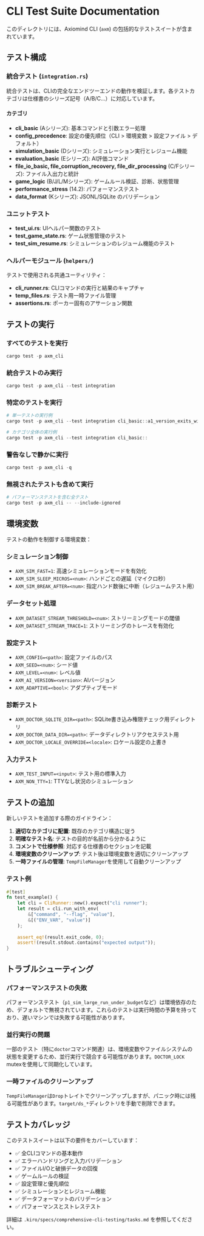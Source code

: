 # CLI Test Suite Documentation

このディレクトリには、Axiomind CLI (`axm`) の包括的なテストスイートが含まれています。

## テスト構成

### 統合テスト (`integration.rs`)
統合テストは、CLIの完全なエンドツーエンドの動作を検証します。各テストカテゴリは仕様書のシリーズ記号（A/B/C...）に対応しています。

#### カテゴリ
- **cli_basic** (Aシリーズ): 基本コマンドと引数エラー処理
- **config_precedence**: 設定の優先順位（CLI > 環境変数 > 設定ファイル > デフォルト）
- **simulation_basic** (Dシリーズ): シミュレーション実行とレジューム機能
- **evaluation_basic** (Eシリーズ): AI評価コマンド
- **file_io_basic, file_corruption_recovery, file_dir_processing** (C/Fシリーズ): ファイル入出力と統計
- **game_logic** (B/J/L/Mシリーズ): ゲームルール検証、診断、状態管理
- **performance_stress** (14.2): パフォーマンステスト
- **data_format** (Kシリーズ): JSONL/SQLite のバリデーション

### ユニットテスト
- **test_ui.rs**: UIヘルパー関数のテスト
- **test_game_state.rs**: ゲーム状態管理のテスト
- **test_sim_resume.rs**: シミュレーションのレジューム機能のテスト

### ヘルパーモジュール (`helpers/`)
テストで使用される共通ユーティリティ：
- **cli_runner.rs**: CLIコマンドの実行と結果のキャプチャ
- **temp_files.rs**: テスト用一時ファイル管理
- **assertions.rs**: ポーカー固有のアサーション関数

## テストの実行

### すべてのテストを実行
```powershell
cargo test -p axm_cli
```

### 統合テストのみ実行
```powershell
cargo test -p axm_cli --test integration
```

### 特定のテストを実行
```powershell
# 単一テストの実行例
cargo test -p axm_cli --test integration cli_basic::a1_version_exits_with_zero

# カテゴリ全体の実行例
cargo test -p axm_cli --test integration cli_basic::
```

### 警告なしで静かに実行
```powershell
cargo test -p axm_cli -q
```

### 無視されたテストも含めて実行
```powershell
# パフォーマンステストを含む全テスト
cargo test -p axm_cli -- --include-ignored
```

## 環境変数

テストの動作を制御する環境変数：

### シミュレーション制御
- `AXM_SIM_FAST=1`: 高速シミュレーションモードを有効化
- `AXM_SIM_SLEEP_MICROS=<num>`: ハンドごとの遅延（マイクロ秒）
- `AXM_SIM_BREAK_AFTER=<num>`: 指定ハンド数後に中断（レジュームテスト用）

### データセット処理
- `AXM_DATASET_STREAM_THRESHOLD=<num>`: ストリーミングモードの閾値
- `AXM_DATASET_STREAM_TRACE=1`: ストリーミングのトレースを有効化

### 設定テスト
- `AXM_CONFIG=<path>`: 設定ファイルのパス
- `AXM_SEED=<num>`: シード値
- `AXM_LEVEL=<num>`: レベル値
- `AXM_AI_VERSION=<version>`: AIバージョン
- `AXM_ADAPTIVE=<bool>`: アダプティブモード

### 診断テスト
- `AXM_DOCTOR_SQLITE_DIR=<path>`: SQLite書き込み権限チェック用ディレクトリ
- `AXM_DOCTOR_DATA_DIR=<path>`: データディレクトリアクセステスト用
- `AXM_DOCTOR_LOCALE_OVERRIDE=<locale>`: ロケール設定の上書き

### 入力テスト
- `AXM_TEST_INPUT=<input>`: テスト用の標準入力
- `AXM_NON_TTY=1`: TTYなし状況のシミュレーション

## テストの追加

新しいテストを追加する際のガイドライン：

1. **適切なカテゴリに配置**: 既存のカテゴリ構造に従う
2. **明確なテスト名**: テストの目的が名前から分かるように
3. **コメントで仕様参照**: 対応する仕様書のセクションを記載
4. **環境変数のクリーンアップ**: テスト後は環境変数を適切にクリーンアップ
5. **一時ファイルの管理**: `TempFileManager`を使用して自動クリーンアップ

### テスト例
```rust
#[test]
fn test_example() {
    let cli = CliRunner::new().expect("cli runner");
    let result = cli.run_with_env(
        &["command", "--flag", "value"],
        &[("ENV_VAR", "value")]
    );
    
    assert_eq!(result.exit_code, 0);
    assert!(result.stdout.contains("expected output"));
}
```

## トラブルシューティング

### パフォーマンステストの失敗
パフォーマンステスト（`p1_sim_large_run_under_budget`など）は環境依存のため、デフォルトで無視されています。これらのテストは実行時間の予算を持っており、遅いマシンでは失敗する可能性があります。

### 並行実行の問題
一部のテスト（特に`doctor`コマンド関連）は、環境変数やファイルシステムの状態を変更するため、並行実行で競合する可能性があります。`DOCTOR_LOCK` mutexを使用して同期化しています。

### 一時ファイルのクリーンアップ
`TempFileManager`は`Drop`トレイトでクリーンアップしますが、パニック時には残る可能性があります。`target/ds_*`ディレクトリを手動で削除できます。

## テストカバレッジ

このテストスイートは以下の要件をカバーしています：

- ✅ 全CLIコマンドの基本動作
- ✅ エラーハンドリングと入力バリデーション
- ✅ ファイルI/Oと破損データの回復
- ✅ ゲームルールの検証
- ✅ 設定管理と優先順位
- ✅ シミュレーションとレジューム機能
- ✅ データフォーマットのバリデーション
- ✅ パフォーマンスとストレステスト

詳細は `.kiro/specs/comprehensive-cli-testing/tasks.md` を参照してください。
